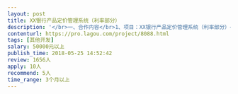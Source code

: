 ```yaml
---                
layout: post       
title: XX银行产品定价管理系统（利率部分）           
description: '</br>一、合作内容</br>1、项目：XX银行产品定价管理系统（利率部分）</br>2、建设目标</br>实现产品利率的定价指导和全行利率的统筹管理。开展产品定价管理系统（利率部分）建设，一方面将强化全行存贷款业务定价的系统支持，有助于存贷款利率管理实施方案的执行和监督，从而提高我行自主定价能力和定价效率；另一方面将有力提升全行产品定价管理水平，逐步推进存贷款业务的科学定价和精细化管理，适应向价值最大化管理目标的转变。</br>定价管理系统（利率部分）建设目标是通过与多个系统对接，应用贷款定价计算引擎，进行贷款业务利率定价测算与查询、利率监测与预警、报表分析等经营管理活动，实现全行利率管理的整合和全行存贷款业务定价的统筹管理。</br>3、工程进度要求，建设周期7个月。</br></br>二、合作要求</br>1、做过银行或者贷款业务相关系统经验，有一些成果。</br>'     
contenturl: https://pro.lagou.com/project/8088.html      
tags: [其他开发]            
salary: 50000元以上          
publish_time: 2018-05-25 14:52:42         
review: 1656人                   
apply: 10人                   
recommend: 5人                   
time_range: 3个月以上              
---                 
```

